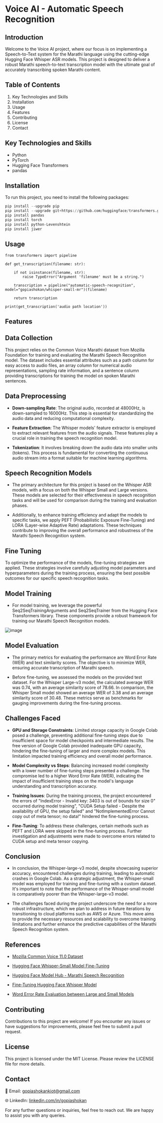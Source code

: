 # Voice AI - Automatic Speech Recognition

## Introduction

Welcome to the Voice AI project, where our focus is on implementing a Speech-to-Text system for the Marathi language using the cutting-edge Hugging Face Whisper ASR models. This project is designed to deliver a robust Marathi speech-to-text transcription model with the ultimate goal of accurately transcribing spoken Marathi content.


## Table of Contents

1. Key Technologies and Skills
2. Installation
3. Usage
4. Features
5. Contributing
6. License
7. Contact


## Key Technologies and Skills

- Python
- PyTorch
- Hugging Face Transformers
- pandas


## Installation

To run this project, you need to install the following packages:

```python
pip install --upgrade pip
pip install --upgrade git+https://github.com/huggingface/transformers.git accelerate datasets transformers soundfile librosa evaluate tensorboard
pip install pandas
pip install torch
pip install python-Levenshtein
pip install jiwer
```

## Usage

```
from transformers import pipeline

def get_transcription(filename: str):

    if not isinstance(filename, str):
        raise TypeError("Argument 'filename' must be a string.")
    
    transcription = pipeline("automatic-speech-recognition", model="gopiashokan/whisper-small-mr")(filename)

    return transcription

print(get_transcription('audio path location'))
```


## Features

## Data Collection

This project relies on the Common Voice Marathi dataset from Mozilla Foundation for training and evaluating the Marathi Speech Recognition model. The dataset includes essential attributes such as a path column for easy access to audio files, an array column for numerical audio representations, sampling rate information, and a sentence column providing transcriptions for training the model on spoken Marathi sentences.


## Data Preprocessing

- **Down-sampling Rate**: The original audio, recorded at 48000Hz, is down-sampled to 16000Hz. This step is essential for standardizing the audio data and reducing computational complexity.

- **Feature Extraction**: The Whisper models' feature extractor is employed to extract relevant features from the audio signals. These features play a crucial role in training the speech recognition model.

- **Tokenization**: It involves breaking down the audio data into smaller units (tokens). This process is fundamental for converting the continuous audio stream into a format suitable for machine learning algorithms.


## Speech Recognition Models

- The primary architecture for this project is based on the Whisper ASR models, with a focus on both the Whisper Small and Large versions. These models are selected for their effectiveness in speech recognition tasks and will be used for comparison during the training and evaluation phases.

- Additionally, to enhance training efficiency and adapt the models to specific tasks, we apply PEFT (Probabilistic Exposure Fine-Tuning) and LORA (Layer-wise Adaptive Rate) adaptations. These techniques contribute to improving the overall performance and robustness of the Marathi Speech Recognition system.


## Fine Tuning
To optimize the performance of the models, fine-tuning strategies are applied. These strategies involve carefully adjusting model parameters and hyperparameters during the training process, ensuring the best possible outcomes for our specific speech recognition tasks.


## Model Training

- For model training, we leverage the powerful Seq2SeqTrainingArguments and Seq2SeqTrainer from the Hugging Face Transformers library. These components provide a robust framework for training our Marathi Speech Recognition models.

![image](https://github.com/gopiashokan/Voice-AI-Speech-to-Text-Model/blob/main/Images/Evaluation%20Metrics.JPG)


## Model Evaluation

- The primary metrics for evaluating the performance are Word Error Rate (WER) and text similarity scores. The objective is to minimize WER, ensuring accurate transcription of Marathi speech.

- Before fine-tuning, we assessed the models on the provided test dataset. For the Whisper Large-v3 model, the calculated average WER was 0.74, with an average similarity score of 78.66. In comparison, the Whisper Small model showed an average WER of 3.38 and an average similarity score of 30.48. These metrics serve as benchmarks for gauging improvements during the fine-tuning process.


## Challenges Faced

- **GPU and Storage Constraints**: Limited storage capacity in Google Colab posed a challenge, preventing additional fine-tuning steps due to insufficient space for model checkpoints and intermediate results. The free version of Google Colab provided inadequate GPU capacity, hindering the fine-tuning of larger and more complex models. This limitation impacted training efficiency and overall model performance.

- **Model Complexity vs Steps**: Balancing increased model complexity with a lower number of fine-tuning steps presented a challenge. The compromise led to a higher Word Error Rate (WER), indicating the impact of insufficient training steps on the model's language understanding and transcription accuracy.

- **Training Issues**: During the training process, the project encountered the errors of "IndexError - Invalid key: 3403 is out of bounds for size 0" occurred during model training", "CUDA Setup failed - Despite the availability of GPU, the setup failed" and "NotImplementedError Cannot copy out of meta tensor; no data!" hindered the fine-tuning process.

- **Fine-Tuning**:  To address these challenges, certain methods such as PEFT and LORA were skipped in the fine-tuning process. Further investigation and adjustments were made to overcome errors related to CUDA setup and meta tensor copying.


## Conclusion

- In conclusion, the Whisper-large-v3 model, despite showcasing superior accuracy, encountered challenges during training, leading to automatic crashes in Google Colab. As a strategic adjustment, the Whisper-small model was employed for training and fine-tuning with a custom dataset. It's important to note that the performance of the Whisper-small model is comparatively poorer than the Whisper-large-v3 model.

- The challenges faced during the project underscore the need for a more robust infrastructure, which we plan to address in future iterations by transitioning to cloud platforms such as AWS or Azure. This move aims to provide the necessary resources and scalability to overcome training limitations and further enhance the predictive capabilities of the Marathi Speech Recognition system.


## References

- [Mozilla Common Voice 11.0 Dataset](https://huggingface.co/datasets/mozilla-foundation/common_voice_11_0/viewer/mr)

- [Hugging Face Whisper-Small Model Fine-Tuning](https://huggingface.co/openai/whisper-small)

- [Hugging Face Model Hub - Marathi Speech Recognition](https://huggingface.co/gopiashokan/whisper-small-mr)

- [Fine-Tuning Hugging Face Whisper Model](https://github.com/gopiashokan/Voice-AI-Speech-to-Text-Model/blob/main/Fine_Tuning_Whisper_Small_Model.ipynb)

- [Word Error Rate Evaluation between Large and Small Models](https://github.com/gopiashokan/Voice-AI-Speech-to-Text-Model/blob/main/Base_Model_Word_Error_Rate_Evaluation.ipynb)


## Contributing

Contributions to this project are welcome! If you encounter any issues or have suggestions for improvements, please feel free to submit a pull request.


## License

This project is licensed under the MIT License. Please review the LICENSE file for more details.


## Contact

📧 Email: gopiashokankiot@gmail.com 

🌐 LinkedIn: [linkedin.com/in/gopiashokan](https://www.linkedin.com/in/gopiashokan)

For any further questions or inquiries, feel free to reach out. We are happy to assist you with any queries.
